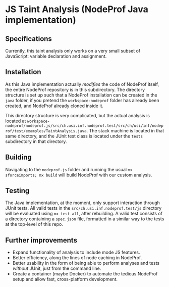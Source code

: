 # JS Taint Analysis (NodeProf Java implementation)

## Specifications

Currently, this taint analysis only works on a very small subset of JavaScript: variable declaration and assignment.

## Installation

As this Java implementation actually *modifies* the code of NodeProf itself, the entire NodeProf repository is in this subdirectory. The directory structure is set up such that a NodeProf installation can be created in the `java` folder, if you pretend the `workspace-nodeprof` folder has already been created, and NodeProf already cloned inside it.

This directory structure is very complicated, but the actual analysis is located at `workspace-nodeprof/nodeprof.js/src/ch.usi.inf.nodeprof.test/src/ch/usi/inf/nodeprof/test/examples/TaintAnalysis.java`. The stack machine is located in that same directory, and the JUnit test class is located under the `tests` subdirectory in that directory.

## Building

Navigating to the `nodeprof.js` folder and running the usual `mx sforceimports; mx build` will build NodeProf with our custom analysis.

## Testing

The Java implementation, at the moment, only support interaction through JUnit tests. All valid tests in the `src/ch.usi.inf.nodeprof.test/js` directory will be evaluated using `mx test-all`, after rebuilding. A valid test consists of a directory containing a `spec.json` file, formatted in a similar way to the tests at the top-level of this repo.

## Further improvements

- Expand functionality of analysis to include mode JS features.
- Better efficiency, along the lines of node caching in NodeProf.
- Better usability in the form of being able to perform analyses and tests *without* JUnit, just from the command line.
- Create a container (maybe Docker) to automate the tedious NodeProf setup and allow fast, cross-platform development.
